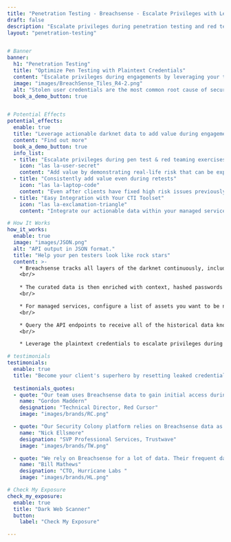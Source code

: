 ```yaml
---
title: "Penetration Testing - Breachsense - Escalate Privileges with Leaked Data"
draft: false
description: "Escalate privileges during penetration testing and red teaming engagements with plaintext credentials from the darkweb."
layout: "penetration-testing"


# Banner
banner:
  h1: "Penetration Testing" 
  title: "Optimize Pen Testing with Plaintext Credentials"
  content: "Escalate privileges during engagements by leveraging your target's employees' and customers' leaked plaintext credentials."
  image: "images/BreachSense_Tiles_R4-2.png"
  alt: "Stolen user credentials are the most common root cause of security breaches."
  book_a_demo_button: true


# Potential Effects
potential_effects:
  enable: true
  title: "Leverage actionable darknet data to add value during engagements"
  content: "Find out more"
  book_a_demo_button: true
  info_list:
  - title: "Escalate privileges during pen test & red teaming exercises"
    icon: "las la-user-secret"
    content: "Add value by demonstrating real-life risk that can be exploited by cybercriminals to gain access to sensitive data and functionality."
  - title: "Consistently add value even during retests"
    icon: "las la-laptop-code"
    content: "Even after clients have fixed high risk issues previously reported, report newly leaked credentials to always provide valuable insights."
  - title: "Easy Integration with Your CTI Toolset"
    icon: "las la-exclamation-triangle"
    content: "Integrate our actionable data within your managed services by querying our APIs and consuming the JSON output."

# How It Works
how_it_works:
  enable: true
  image: "images/JSON.png"
  alt: "API output in JSON format."
  title: "Help your pen testers look like rock stars"
  content: >-
    * Breachsense tracks all layers of the darknet continuously, including Tor websites, private IRC and Telegram channels, ransomware threat actors, cybercrime communities and forums, and more.
    <br/>
 
    * The curated data is then enriched with context, hashed passwords are cracked to plaintext and multiple search paths are indexed.
    <br/> 

    * For managed services, configure a list of assets you want to be notified about. Assets can be email addresses, domain names, IP addresses or hardware IDs. Notifications are sent via web hook or email.
    <br/> 

    * Query the API endpoints to receive all of the historical data known about a given asset. 
    <br/> 

    * Leverage the plaintext credentials to escalate privileges during engagements.

# testimonials
testimonials:   
  enable: true
  title: "Become your client's superhero by resetting leaked credentials before they're exploited."
  
  testimonials_quotes:
  - quote: "Our team uses Breachsense data to gain initial access during pen testing and red team engagements. The API is simple to use and the support is always helpful and responds quickly."
    name: "Gordon Maddern"
    designation: "Technical Director, Red Cursor"
    image: "images/brands/RC.png"

  - quote: "Our Security Colony platform relies on Breachsense data as part of our dark web monitoring service. The data is continuously updated and high quality. Highly recommend!"
    name: "Nick Ellsmore"
    designation: "SVP Professional Services, Trustwave"
    image: "images/brands/TW.png"

  - quote: "We rely on Breachsense for a lot of data. Their frequent database updates, constant availability, and handling of big and small breaches alike means we are always covered."
    name: "Bill Mathews"
    designation: "CTO, Hurricane Labs "
    image: "images/brands/HL.png"

# Check My Exposure
check_my_exposure:
  enable: true
  title: "Dark Web Scanner"
  button:
    label: "Check My Exposure"

---
```

